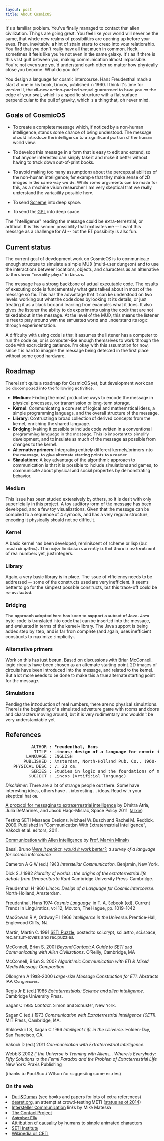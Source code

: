 ```yaml
---
layout: post
title: About CosmicOS
---
```


<p>
It's a familiar problem.  You've finally managed to contact that alien
civilization.  Things are going great.  You feel like your world will
never be the same, that whole new realms of possibilities are opening
up before your eyes.  Then, inevitably, a hint of strain starts to
creep into your relationship.  You find that you don't really have all
that much in common.  Heck, sometimes it feels like you're not even in
the same galaxy.  It's as if there is this vast gulf between you,
making communication almost impossible.  You're not even sure you'd
understand each other no matter how physically close you become.  What
do you do?</p>

<p>
You design a language for cosmic intercourse.  Hans Freudenthal
made a start at one in his book, Lincos, published in 1960.  
I think it's time for version II, the
all-new action-packed sequel guaranteed to have you on the edge of
your seat, which is a specific structure with a flat surface
perpendicular to the pull of gravity, which is a thing that, oh never
mind.</P>



<A NAME='goals'></A><H2>Goals of CosmicOS</H2>

<UL>

<LI>To create a complete message which, if noticed by a non-human
intelligence, stands some chance of being understood.  The message
should introduce the intelligence to a significant portion of the
human world view.<P>

<LI>To develop this message in a form that is easy to edit and extend,
so that anyone interested can simply take it and make it better
without having to track down out-of-print books.<P>

<LI>To avoid making too many assumptions about the perceptual abilities
of the non-human intelligence; for example that they make sense of 2D
images in the same way we do.  While some arguments can be made for this,
as a machine vision researcher I am very skeptical that we really 
understand the variability possible here.<P>

<LI>To send 
<A HREF='http://www.swiss.ai.mit.edu/projects/scheme/'>Scheme</A> into
deep space.<P>

<LI>To send the <A HREF='http://www.gnu.org/copyleft/gpl.html'>GPL</A>
into deep space.<P>

</UL>

The "intelligence" reading the message could be extra-terrestrial,
or artificial.  It is this second possibility that motivates me -- I 
want this message as a challenge for AI -- but the ET possibility is
also fun.

<A NAME='status'></A><H2>Current status</H2>

The current goal of development work on CosmicOS is to communicate
enough structure to simulate a simple MUD (multi-user dungeon) and to
use the interactions between locations, objects, and characters as an
alternative to the clever "morality plays" in Lincos.<P>

The message has a strong backbone of actual executable code.  The
results of executing code is fundamentally what gets talked about in
most of the message so far.  This has the advantage that it can be
understood on two levels: working out what the code does by looking at
its details, or just treating it as a black box and learning from
examples what it does.  It also gives the listener the ability to
do experiments using the code that are not talked about in the
message.  At the level of the MUD, this means the listener is free
to play around with the simulated world and understand its logic
through experimentation.<P>

A difficulty with using code is that it assumes the listener has
a computer to run the code on, or is computer-like enough themselves
to work through the code with excruciating patience.  I'm okay with
this assumption for now, since it is hard to imagine the message
being detected in the first place without some good hardware.<P>


<h2>Roadmap</h2>

There isn't quite a roadmap for CosmicOS yet, but development work
can be decomposed into the following activities:

<ul>

<li><B>Medium</B>: Finding the most
productive ways to encode the message in physical processes, for
transmission or long-term storage.  
</li>

<li><B>Kernel</B>: Communicating a core set of logical and
mathematical ideas, a simple programming language, and the overall
structure of the message.  
</li>

<li><B>Library</B>: Contructing a broad collection of derived concepts
from the kernel, enriching the shared language.
</li>

<li><B>Bridging</B>: Making it possible to include code written in a
conventional programming language in the message.  This is important
to simplify development, and to insulate as much of the message as
possible from changes to the kernel.  
</li>

<li><B>Alternative primers</B>: Integrating entirely different
kernels/primers into the message, to give alternate starting 
points to a reader.
</li>

<li><B>Simulations</B>: A key advantage of the algorithmic 
approach to communication is that it is possible to 
include simulations and games, to communicate about
physical and social properties by demonstrating behavior.
</li>


</ul>


<h3>Medium</h3>

This issue has been studied extensively by others, so it is dealt with
only superficially in this project.  A toy auditory form of the
message has been developed, and a few toy visualizations.  Given that
the message can be compiled to a sequence of 4 symbols, and has a very
regular structure, encoding it physically should not be difficult.

<h3>Kernel</h3>

A basic kernel has been developed, reminiscent of scheme or lisp (but
much simpified).  The major limitation currently is that there is no
treatment of real numbers yet, just integers.

<h3>Library</h3>

Again, a very basic library is in place.  The issue of efficiency
needs to be addressed -- some of the constructs used are 
very inefficient.  It seems better to go for the simplest possible
constructs, but this trade-off could be re-evaluated.

<h3>Bridging</h3>

The approach adopted here has been to support a subset of Java.
Java byte-code is translated into code that can be inserted 
into the message, and evaluated in terms of the kernel+library.
The Java support is being added step by step, and is far from
complete (and again, uses inefficient constructs to maximize
simplicity).

<h3>Alternative primers</h3>

Work on this has just begun.  Based on discussions with Brian
McConnell, logic circuits have been chosen as an alternate starting
point.  2D images of circuits have been introduced into the message,
and related to the kernel.  But a lot more needs to be done to
make this a true alternate starting point for the message.

<h3>Simulations</h3>

Pending the introduction of real numbers, there are no 
physical simulations.  There is the beginning of a
simulated adventure game with rooms and doors and
characters moving around, but it is very rudimentary
and wouldn't be very understandable yet.

<A NAME='references'></A><H2>References</H2>

<A NAME='#hans'></A>


<pre class="happy-block">
          AUTHOR : <B>Freudenthal, Hans</B>
           TITLE : <B>Lincos; design of a language for cosmic intercourse.</B>
        LANGUAGE : ENGLISH
       PUBLISHED : Amsterdam, North-Holland Pub. Co., 1960-
   PHYSICAL DESC : v. 23 cm.
          SERIES : Studies in logic and the foundations of mathematics; 
         SUBJECT : Lincos (Artificial language)
</PRE>

<p>
<I>Disclaimer:</I> There are a lot of strange people out there.
Some have interesting ideas, others have ... interesting ... ideas.
Read with your skeptical hat on.
</p>

<p>
<a href="http://www.sciencedirect.com/science/article/pii/S0265964611000415">A protocol for messaging to extraterrestrial intelligence</a> by
Dimitra Atria, Julia DeMarines, and Jacob Haqq-Misrac, Space Policy 2011.
(<a href="http://arxiv.org/ftp/arxiv/papers/1101/1101.4968.pdf">arxiv</a>)
</p>

<p>
<a href="http://arxiv.org/abs/0911.3976">Testing SETI Message Designs</a>,
Michael W. Busch and Rachel M. Reddick, 2009.
Published in "Communication With Extraterrestrial Intelligence", Vakoch et al. editors, 2011.
</p>

<p>
<A HREF=http://www.media.mit.edu/~minsky/papers/AlienIntelligence.html>
Communication with Alien Intelligence</A> by
<A HREF=http://www.media.mit.edu/~minsky/>Prof. Marvin Minsky</A>
</p>

<p>
Bassi, Bruno <I><A
HREF=http://www.brunobassi.it/scritti/lincos.html>Were it perfect,
would it work better?</A>, a survey of a language for cosmic
intercourse</i>
</p>

<p>
Cameron A G W (ed.) 1963 <i>Interstellar Communication.</i> Benjamin, New York.
</p>

<P>
Dick S J 1982 <i>Plurality of worlds : the origins of the extraterrestrial life
                  debate from Democritus to Kant</i> Cambridge
University Press, Cambridge.
</p>

<p>
Freudenthal H 1960 <i>Lincos: Design of a Language for Cosmic Intercourse.</i> North-Holland, Amsterdam.
</p>

<p>
Freudenthal, Hans 1974 <i>Cosmic Language,</i> in T. A. Sebeok (ed), Current Trends in Linguirstics, vol 12, Mouton,
The Hague, pp. 1019-1042
</p>

<P>
MacGowan R A, Ordway F I 1966 <i>Intelligence in the Universe.</i>  Prentice-Hall, Englewood Cliffs, NJ.
</p>

<P>
Martin, Martin C. 1991 <A
HREF="http://martincmartin.com/seti-puzzle/">SETI
Puzzle</A>, posted to sci.crypt, sci.astro, sci.space,
rec.arts.sf-lovers and rec.puzzles.
</p>

<P>
McConnell, Brian S. 2001 <i>Beyond Contact: A Guide to SETI and
Communicating with Alien Civilizations</i>.  O'Reilly, Cambridge, MA
</p>

<P>
McConnell, Brian S.  2002 <i>Algorithmic Communication with ETI & Mixed Media Message Composition</i>
</p>

<P>
Ollongren A 1998-2000 <i>Large-size Message Construction for ETI.</i>
Abstracts IAA Congresses.
</p>


<p>
Regis Jr E (ed.) 1985 <i>Extraterrestrials: Science and alien intelligence.</i>
Cambridge University Press.

<P>
Sagan C 1985 <i>Contact.</i> Simon and Schuster, New York.
</p>

<P>
Sagan C (ed.) 1973 <i>Communication with Extraterrestrial Intelligence (CETI).</i> MIT Press, Cambridge, MA.
</p>

<P>
Shklovskii I S, Sagan C 1966 <i>Intelligent Life in the Universe.</i> Holden-Day, San Francisco, CA.
</p>

<p>
Vakoch D (ed.) 2011 <i>Communication with Extraterrestrial Intelligence.</i>
</p>

<p>
Webb S 2002 <i>If the Universe is Teeming with Aliens...
Where is Everybody: Fifty Solutions
to the Fermi Paradox and the Problem
of Extraterrestrial Life</i>
New York: Praxis Publishing
</p>


<P>
(thanks to Paul Scott Wilson for suggesting some entries)
</P>

<h3>On the web</h3

<UL>
<li><A HREF='http://www.activeseti.org'>Dutil&amp;Dumas</A> (see books and papers for lots of extra references)</li>
<li><a href='http://www.dearet.org/'>dearet.org</a>, an attempt at crowd-testing METI (<a href="https://twitter.com/michael_w_busch/status/510618189344956416">status as of 2014</a>)</li>
<LI><A HREF="http://www.matessa.org/mike/inter-comm">Intersteller Communication</A> links by Mike Matessa
<LI><A HREF=http://www.ibiblio.org/lunar/alien.html>The Contact Project</A>
<LI><A HREF=http://www.ellaz.com/AI/Astrobot.aspx>Astrobot Ella</A>
<LI><A HREF=http://cogweb.ucla.edu/Discourse/Narrative/Heider_45.html>Attribution of causality</A> by humans to simple animated characters
<li><a href='http://www.seti.org'>SETI Institute</a></li>
<li><A HREF='http://en.wikipedia.org/wiki/Communication_with_Extraterrestrial_Intelligence'>Wikipedia on CETI</A></li>
</ul>

</UL>

<P>


